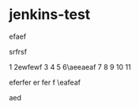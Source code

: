# jenkins-test


efaef


srfrsf


1
2ewfewf
3
4
5
6\aeeaeaf
7
8
9
10
11


eferfer er fer f
\\eafeaf


aed
